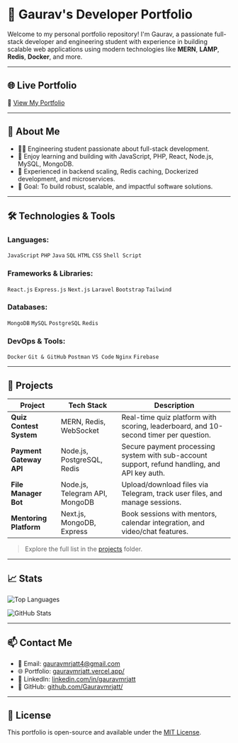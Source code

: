 # 🚀 Gaurav's Developer Portfolio

Welcome to my personal portfolio repository! I'm Gaurav, a passionate full-stack developer and engineering student with experience in building scalable web applications using modern technologies like **MERN**, **LAMP**, **Redis**, **Docker**, and more.

---

## 🌐 Live Portfolio

📍 [View My Portfolio](https://gauravmrjatt.vercel.app) 

---

## 📌 About Me

- 👨‍💻 Engineering student passionate about full-stack development.
- 🧠 Enjoy learning and building with JavaScript, PHP, React, Node.js, MySQL, MongoDB.
- 🧰 Experienced in backend scaling, Redis caching, Dockerized development, and microservices.
- 🎯 Goal: To build robust, scalable, and impactful software solutions.

---

## 🛠️ Technologies & Tools

### Languages:
`JavaScript` `PHP` `Java` `SQL` `HTML` `CSS` `Shell Script`

### Frameworks & Libraries:
`React.js` `Express.js` `Next.js` `Laravel` `Bootstrap` `Tailwind`

### Databases:
`MongoDB` `MySQL` `PostgreSQL` `Redis`

### DevOps & Tools:
`Docker` `Git & GitHub` `Postman` `VS Code` `Nginx` `Firebase`

---

## 📂 Projects

| Project | Tech Stack | Description |
|--------|------------|-------------|
| **Quiz Contest System** | MERN, Redis, WebSocket | Real-time quiz platform with scoring, leaderboard, and 10-second timer per question. |
| **Payment Gateway API** | Node.js, PostgreSQL, Redis | Secure payment processing system with sub-account support, refund handling, and API key auth. |
| **File Manager Bot** | Node.js, Telegram API, MongoDB | Upload/download files via Telegram, track user files, and manage sessions. |
| **Mentoring Platform** | Next.js, MongoDB, Express | Book sessions with mentors, calendar integration, and video/chat features. |

> Explore the full list in the [projects](./projects) folder.

---

## 📈 Stats

![Top Languages](https://github-readme-stats.vercel.app/api/top-langs/?username=gauravmrjatt&layout=compact&theme=tokyonight)

![GitHub Stats](https://github-readme-stats.vercel.app/api?username=gauravmrjatt&show_icons=true&theme=tokyonight)

---

## 📫 Contact Me

- 📧 Email: gauravmrjatt4@gmail.com
- 🌐 Portfolio: [gauravmrjatt.vercel.app/](https://gauravmrjatt.vercel.app/)
- 💼 LinkedIn: [linkedin.com/in/gauravmrjatt](https://linkedin.com/in/gauravmrjatt)
- 🐙 GitHub: [github.com/Gauravmrjatt/](https://github.com/Gauravmrjatt/)

---

## 📝 License

This portfolio is open-source and available under the [MIT License](LICENSE).

